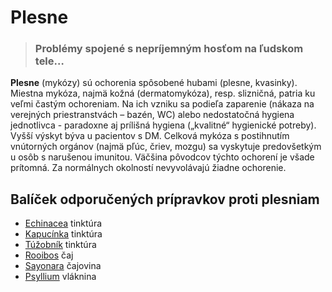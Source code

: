 Plesne 
=======


> ### Problémy spojené s nepríjemným hosťom na ľudskom tele…
> 
> 

**Plesne** (mykózy) sú ochorenia spôsobené hubami (plesne, kvasinky). Miestna
mykóza, najmä kožná (dermatomykóza), resp. slizničná, patria ku veľmi častým
ochoreniam. Na ich vzniku sa podieľa zaparenie (nákaza na verejných
priestranstvách – bazén, WC) alebo nedostatočná hygiena jednotlivca - paradoxne
aj prílišná hygiena („kvalitné“ hygienické potreby). Vyšší výskyt býva u
pacientov s DM.   Celková mykóza s postihnutím vnútorných orgánov (najmä pľúc,
čriev, mozgu) sa vyskytuje predovšetkým u osôb s narušenou imunitou. Väčšina
pôvodcov týchto ochorení je všade prítomná. Za normálnych okolností nevyvolávajú
žiadne ochorenie.

Balíček odporučených prípravkov proti plesniam
----------------------------------------------

* [Echinacea](../tinktury/echinacea) tinktúra
* [Kapucínka](../tinktury/kapucinka) tinktúra
* [Túžobník](../tinktury/tuzobnik) tinktúra
* [Rooibos](../caje/rooibos) čaj
* [Sayonara](../caje/sayonara) čajovina
* [Psyllium](../caje/psyllium) vláknina
